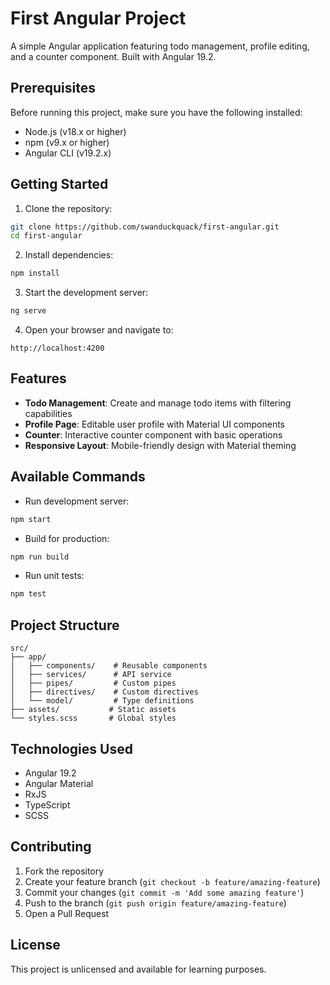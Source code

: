 # First Angular Project

A simple Angular application featuring todo management, profile editing, and a counter component. Built with Angular 19.2.

## Prerequisites

Before running this project, make sure you have the following installed:
- Node.js (v18.x or higher)
- npm (v9.x or higher)
- Angular CLI (v19.2.x)

## Getting Started

1. Clone the repository:
```bash
git clone https://github.com/swanduckquack/first-angular.git
cd first-angular
```

2. Install dependencies:
```bash
npm install
```

3. Start the development server:
```bash
ng serve
```

4. Open your browser and navigate to:
```
http://localhost:4200
```

## Features

- **Todo Management**: Create and manage todo items with filtering capabilities
- **Profile Page**: Editable user profile with Material UI components
- **Counter**: Interactive counter component with basic operations
- **Responsive Layout**: Mobile-friendly design with Material theming

## Available Commands

- Run development server:
```bash
npm start
```

- Build for production:
```bash
npm run build
```

- Run unit tests:
```bash
npm test
```

## Project Structure

```
src/
├── app/
│   ├── components/    # Reusable components
│   ├── services/      # API service
│   ├── pipes/         # Custom pipes
│   ├── directives/    # Custom directives
│   └── model/         # Type definitions
├── assets/           # Static assets
└── styles.scss       # Global styles
```

## Technologies Used

- Angular 19.2
- Angular Material
- RxJS
- TypeScript
- SCSS

## Contributing

1. Fork the repository
2. Create your feature branch (`git checkout -b feature/amazing-feature`)
3. Commit your changes (`git commit -m 'Add some amazing feature'`)
4. Push to the branch (`git push origin feature/amazing-feature`)
5. Open a Pull Request

## License

This project is unlicensed and available for learning purposes.